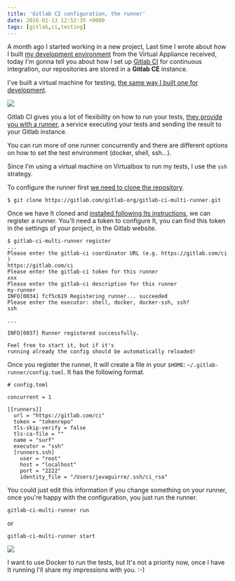 ```yaml
---
title: 'Gitlab CI configuration, the runner'
date: 2016-01-13 12:52:35 +0000
tags: [gitlab,ci,testing]
---
```

A month ago I started working in a new project, Last time I wrote about how I built [my development environment][post] from the Virtual Appliance received, today I'm gonna tell you about how I set up [Gitlab CI][gitlab] for continuous integration, our repositories are stored in a **Gitlab CE** instance.

I've built a virtual machine for testing, [the same way I built one for development][post].

![](/content/images/2015/12/Screen-Shot-2015-12-17-at-14-15-17.png)

Gitlab CI gives you a lot of flexibility on how to run your tests, [they provide you with a runner][runner], a service executing your tests and sending the result to your Gitlab instance.

You can run more of one runner concurrently and there are different options on how to set the test environment (docker, shell, ssh...).

Since I'm using a virtual machine on Virtualbox to run my tests, I use the `ssh` strategy.

To configure the runner first [we need to clone the repository][runner].

<pre><code class="language-bash">$ git clone https://gitlab.com/gitlab-org/gitlab-ci-multi-runner.git</code></pre>

Once we have It cloned and [installed following Its instructions][runner], we can register a runner. You'll need a token to configure It, you can find this token in the settings of your project, in the Gitlab website.

<pre><code class="language-bash">$ gitlab-ci-multi-runner register
...
Please enter the gitlab-ci coordinator URL (e.g. https://gitlab.com/ci )
https://gitlab.com/ci
Please enter the gitlab-ci token for this runner
xxx
Please enter the gitlab-ci description for this runner
my-runner
INFO[0034] fcf5c619 Registering runner... succeeded
Please enter the executor: shell, docker, docker-ssh, ssh?
ssh

...

INFO[0037] Runner registered successfully.

Feel free to start it, but if it's
running already the config should be automatically reloaded!
</code></pre>

Once you register the runner, It will create a file in your `$HOME`: `~/.gitlab-runner/config.toml`. It has the following format.

<pre><code class="language-bash"># config.toml

concurrent = 1

[[runners]]
  url = "https://gitlab.com/ci"
  token = "tokenrepo"
  tls-skip-verify = false
  tls-ca-file = ""
  name = "surf"
  executor = "ssh"
  [runners.ssh]
    user = "root"
    host = "localhost"
    port = "2222"
    identity_file = "/Users/javaguirre/.ssh/ci_rsa"
</code></pre>

You could just edit this information if you change something on your runner, once you're happy with the configuration, you just run the runner.

<pre><code class="language-bash">gitlab-ci-multi-runner run
</code></pre>

or

<pre><code class="language-bash">gitlab-ci-multi-runner start
</code></pre>

![](/content/images/2015/12/Screen-Shot-2015-12-17-at-14-13-45.png)

I want to use Docker to run the tests, but It's not a priority now, once I have It running I'll share my impressions with you. :-)

[runner]: https://gitlab.com/gitlab-org/gitlab-ci-multi-runner
[post]: http://javaguirre.net/2015/12/18/from-ova-to-a-ready-to-develop-vagrant-machine-ansible/
[gitlab]: https://gitlab.com/gitlab-org/gitlab-ce

